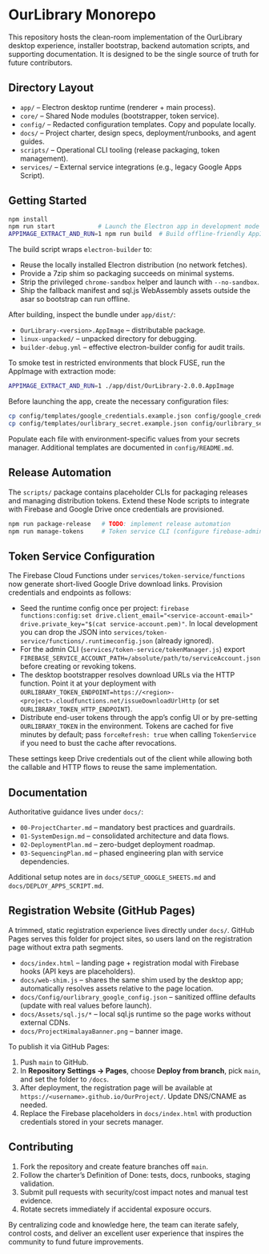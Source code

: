 # OurLibrary Monorepo

This repository hosts the clean-room implementation of the OurLibrary desktop experience, installer bootstrap, backend automation scripts, and supporting documentation. It is designed to be the single source of truth for future contributors.

## Directory Layout

- `app/` – Electron desktop runtime (renderer + main process).
- `core/` – Shared Node modules (bootstrapper, token service).
- `config/` – Redacted configuration templates. Copy and populate locally.
- `docs/` – Project charter, design specs, deployment/runbooks, and agent guides.
- `scripts/` – Operational CLI tooling (release packaging, token management).
- `services/` – External service integrations (e.g., legacy Google Apps Script).

## Getting Started

```bash
npm install
npm run start            # Launch the Electron app in development mode
APPIMAGE_EXTRACT_AND_RUN=1 npm run build  # Build offline-friendly AppImage
```

The build script wraps `electron-builder` to:

- Reuse the locally installed Electron distribution (no network fetches).
- Provide a 7zip shim so packaging succeeds on minimal systems.
- Strip the privileged `chrome-sandbox` helper and launch with `--no-sandbox`.
- Ship the fallback manifest and sql.js WebAssembly assets outside the asar so bootstrap can run offline.

After building, inspect the bundle under `app/dist/`:

- `OurLibrary-<version>.AppImage` – distributable package.
- `linux-unpacked/` – unpacked directory for debugging.
- `builder-debug.yml` – effective electron-builder config for audit trails.

To smoke test in restricted environments that block FUSE, run the AppImage with extraction mode:

```bash
APPIMAGE_EXTRACT_AND_RUN=1 ./app/dist/OurLibrary-2.0.0.AppImage
```

Before launching the app, create the necessary configuration files:

```bash
cp config/templates/google_credentials.example.json config/google_credentials.json
cp config/templates/ourlibrary_secret.example.json config/ourlibrary_secret.json
```

Populate each file with environment-specific values from your secrets manager. Additional templates are documented in `config/README.md`.

## Release Automation

The `scripts/` package contains placeholder CLIs for packaging releases and managing distribution tokens. Extend these Node scripts to integrate with Firebase and Google Drive once credentials are provisioned.

```bash
npm run package-release   # TODO: implement release automation
npm run manage-tokens     # Token service CLI (configure firebase-admin credentials)
```

## Token Service Configuration

The Firebase Cloud Functions under `services/token-service/functions` now generate short-lived Google Drive download links. Provision credentials and endpoints as follows:

- Seed the runtime config once per project: `firebase functions:config:set drive.client_email="<service-account-email>" drive.private_key="$(cat service-account.pem)"`. In local development you can drop the JSON into `services/token-service/functions/.runtimeconfig.json` (already ignored).
- For the admin CLI (`services/token-service/tokenManager.js`) export `FIREBASE_SERVICE_ACCOUNT_PATH=/absolute/path/to/serviceAccount.json` before creating or revoking tokens.
- The desktop bootstrapper resolves download URLs via the HTTP function. Point it at your deployment with `OURLIBRARY_TOKEN_ENDPOINT=https://<region>-<project>.cloudfunctions.net/issueDownloadUrlHttp` (or set `OURLIBRARY_TOKEN_HTTP_ENDPOINT`).
- Distribute end-user tokens through the app’s config UI or by pre-setting `OURLIBRARY_TOKEN` in the environment. Tokens are cached for five minutes by default; pass `forceRefresh: true` when calling `TokenService` if you need to bust the cache after revocations.

These settings keep Drive credentials out of the client while allowing both the callable and HTTP flows to reuse the same implementation.

## Documentation

Authoritative guidance lives under `docs/`:

- `00-ProjectCharter.md` – mandatory best practices and guardrails.
- `01-SystemDesign.md` – consolidated architecture and data flows.
- `02-DeploymentPlan.md` – zero-budget deployment roadmap.
- `03-SequencingPlan.md` – phased engineering plan with service dependencies.

Additional setup notes are in `docs/SETUP_GOOGLE_SHEETS.md` and `docs/DEPLOY_APPS_SCRIPT.md`.

## Registration Website (GitHub Pages)

A trimmed, static registration experience lives directly under `docs/`. GitHub Pages serves this folder for project sites, so users land on the registration page without extra path segments.

- `docs/index.html` – landing page + registration modal with Firebase hooks (API keys are placeholders).
- `docs/web-shim.js` – shares the same shim used by the desktop app; automatically resolves assets relative to the page location.
- `docs/Config/ourlibrary_google_config.json` – sanitized offline defaults (update with real values before launch).
- `docs/Assets/sql.js/*` – local sql.js runtime so the page works without external CDNs.
- `docs/ProjectHimalayaBanner.png` – banner image.

To publish it via GitHub Pages:

1. Push `main` to GitHub.
2. In **Repository Settings → Pages**, choose **Deploy from branch**, pick `main`, and set the folder to `/docs`.
3. After deployment, the registration page will be available at `https://<username>.github.io/OurProject/`. Update DNS/CNAME as needed.
4. Replace the Firebase placeholders in `docs/index.html` with production credentials stored in your secrets manager.

## Contributing

1. Fork the repository and create feature branches off `main`.
2. Follow the charter’s Definition of Done: tests, docs, runbooks, staging validation.
3. Submit pull requests with security/cost impact notes and manual test evidence.
4. Rotate secrets immediately if accidental exposure occurs.

By centralizing code and knowledge here, the team can iterate safely, control costs, and deliver an excellent user experience that inspires the community to fund future improvements.
